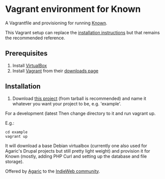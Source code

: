 Vagrant environment for Known
=============================

A Vagrantfile and provisioning for running [Known](http://withknown.com/).

This Vagrant setup can replace the [installation instructions](http://docs.withknown.com/en/latest/install/instructions.html) but that remains the recommended reference.

Prerequisites
-------------

  1. Install [VirtualBox](https://www.virtualbox.org/)
  2. Install [Vagrant](http://www.vagrantup.com/) from their [downloads page](http://www.vagrantup.com/downloads.html)

Installation
------------

  1. Download [this project]() (from tarball is recommended) and name it whatever you want your project to be, e.g. 'example'.

For a development (latest Then change directory to it and run vagrant up.

E.g.:

`cd example`  
`vagrant up`

It will download a base Debian virtualbox (currently one also used for Agaric's Drupal projects but still pretty light weight) and provision it for Known (mostly, adding PHP Curl and setting up the database and file storage).

Offered by [Agaric](http://agaric.coop) to the [IndieWeb community](http://indiewebcamp.com/).
